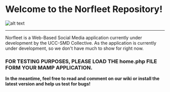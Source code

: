 # Welcome to the Norfleet Repository!

![alt text](http://i.imgur.com/VHZEtpg.png "Banner 1")

---

  Norfleet is a Web-Based Social Media application currently under development by the UCC-SMD Collective. 
  As the application is currently under development, so we don't have much to show for right now.
  
### FOR TESTING PURPOSES, PLEASE LOAD THE home.php FILE FORM YOUR MAMP APPLICATION. 
  
  **In the meantime, feel free to read and comment on our wiki or install the latest version and help us test for bugs!**
  
